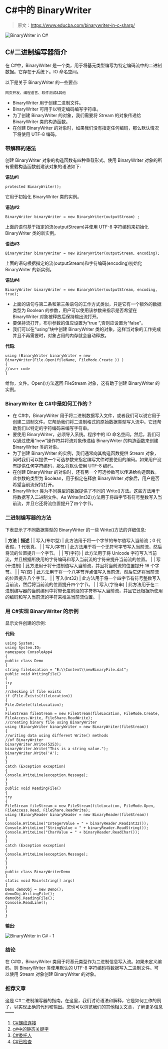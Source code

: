 # C#中的 BinaryWriter

> 原文：<https://www.educba.com/binarywriter-in-c-sharp/>

![BinaryWriter in C#](img/466886a6010d020bdcf1486ec6fd6a27.png)



## C#二进制编写器简介

在 C#中，BinaryWriter 是一个类，用于将基元类型编写为特定编码流中的二进制数据。它存在于系统下。IO 命名空间。

以下是关于 BinaryWriter 的一些要点:

<small>网页开发、编程语言、软件测试&其他</small>

*   BinaryWriter 用于创建二进制文件。
*   BinaryWriter 可用于以特定编码编写字符串。
*   为了创建 BinaryWriter 的对象，我们需要将 Stream 的对象传递给 BinaryWriter 类的构造函数。
*   在创建 BinaryWriter 的对象时，如果我们没有指定任何编码，那么默认情况下将使用 UTF-8 编码。

### 带解释的语法

创建 BinaryWriter 对象的构造函数有四种重载形式。使用 BinaryWriter 对象的所有重载构造函数创建该对象的语法如下:

**语法#1**

```
protected BinaryWriter();
```

它用于初始化 BinaryWriter 类的实例。

**语法#2**

```
BinaryWriter binaryWriter = new BinaryWriter(outputStream) ;
```

上面的语句基于指定的流(outputStream)并使用 UTF-8 字符编码来初始化 BinaryWriter 类的新实例。

**语法#3**

```
BinaryWriter binaryWriter = new BinaryWriter(outputStream, encoding);
```

上面的语句根据指定的流(outputStream)和字符编码(encoding)初始化 BinaryWriter 的新实例。

**语法#4**

```
BinaryWriter binaryWriter = new BinaryWriter(outputStream, encoding, true);
```

*   上面的语句与第二条和第三条语句的工作方式类似，只是它有一个额外的数据类型为 Boolean 的参数，用户可以使用该参数来指示是否希望在 BinaryWriter 对象被释放后保持输出流打开。
*   要保持流打开，布尔参数的值应设置为“true ”,否则应设置为“false”。
*   我们可以在“using”块中创建 BinaryWriter 类的对象，这样当对象的工作完成并且不再需要时，对象占用的内存就会自动释放。

**代码:**

```
using (BinaryWriter binaryWriter = new BinaryWriter(File.Open(fileName, FileMode.Create )) )
{
//user code
}
```

给你，文件。Open()方法返回 FileStream 对象，这有助于创建 BinaryWriter 的实例。

### BinaryWriter 在 C#中是如何工作的？

*   在 C#中，BinaryWriter 用于将二进制数据写入文件，或者我们可以说它用于创建二进制文件。它帮助我们将二进制格式的原始数据类型写入流中。它还帮助我们以特定的字符编码来编写字符串。
*   要使用 BinaryWriter，必须导入系统。程序中的 IO 命名空间。然后，我们可以通过使用“new”操作符并将流对象传递给 BinaryWriter 的构造函数来创建 BinaryWriter 类的对象。
*   为了创建 BinaryWriter 的实例，我们通常向其构造函数提供 Stream 对象，同时我们可以提供一个可选参数来指定编写文件时要使用的编码。如果用户没有提供任何字符编码，那么将默认使用 UTF-8 编码。
*   在创建 BinaryWriter 的对象时，还有另一个可选参数可以传递给构造函数。此参数的类型为 Boolean，用于指定在释放 BinaryWriter 对象后，用户是否希望当前流保持打开。
*   BinaryWriter 类为不同类型的数据提供了不同的 Write()方法。这些方法用于将数据写入二进制文件。As Write(Int32)方法用于将四字节有符号整数写入当前流，并且它还将流位置提升了四个字节。

### 二进制编写器的方法

下表显示了不同数据类型的 BinaryWriter 的一些 Write()方法的详细信息:

| **方法** | **描述** |
| 写入(布尔型) | 此方法用于将一个字节的布尔值写入当前流；0 代表假，1 代表真。 |
| 写入(字节) | 此方法用于将一个无符号字节写入当前流，然后将流的位置提升一个字节。 |
| 写(字符) | 此方法用于将 Unicode 字符写入当前流，并且根据所使用的字符编码和写入当前流的字符来提升当前流的位置。 |
| 写(十进制) | 此方法用于将十进制值写入当前流，并且将当前流的位置提升 16 个字节。 |
| 写(双) | 此方法用于将一个八字节浮点值写入当前流，然后它还将当前流的位置提升八个字节。 |
| 写入(Int32) | 此方法用于将一个四字节有符号整数写入当前流，然后将当前流的位置提升四个字节。 |
| 写入(字符串) | 此方法用于在二进制编写器的当前编码中将带长度前缀的字符串写入当前流，并且它还根据所使用的编码和写入当前流的字符来推进当前流位置。 |

### 用 C#实现 BinaryWriter 的示例

显示文件创建的示例:

**代码:**

```
using System;
using System.IO;
namespace ConsoleApp4
{
public class Demo
{
string fileLocation = "E:\\Content\\newBinaryFile.dat";
public void WritingFile()
{
try
{
//checking if file exists
if (File.Exists(fileLocation))
{
File.Delete(fileLocation);
}
FileStream fileStream = new FileStream(fileLocation, FileMode.Create,
FileAccess.Write, FileShare.ReadWrite);
//creating binary file using BinaryWriter
using (BinaryWriter binaryWriter = new BinaryWriter(fileStream))
{
//writing data using different Write() methods
//of BinaryWriter
binaryWriter.Write(5253);
binaryWriter.Write("This is a string value.");
binaryWriter.Write('A');
}
}
catch (Exception exception)
{
Console.WriteLine(exception.Message);
}
}
public void ReadingFile()
{
try
{
FileStream fileStream = new FileStream(fileLocation, FileMode.Open,
FileAccess.Read, FileShare.ReadWrite);
using (BinaryReader binaryReader = new BinaryReader(fileStream))
{
Console.WriteLine("IntegerValue = " + binaryReader.ReadInt32());
Console.WriteLine("StringValue = " + binaryReader.ReadString());
Console.WriteLine("CharValue = " + binaryReader.ReadChar());
}
}
catch (Exception exception)
{
Console.WriteLine(exception.Message);
}
}
}
public class BinaryWriterDemo
{
static void Main(string[] args)
{
Demo demoObj = new Demo();
demoObj.WritingFile();
demoObj.ReadingFile();
Console.ReadLine();
}
}
}
```

**输出:**

![BinaryWriter in C# - 1](img/a3d25a8cf8acfa220bec98326e04df29.png)



### 结论

在 C#中，BinaryWriter 类用于将基元类型作为二进制信息写入流。如果未定义编码，则 BinaryWriter 类使用默认的 UTF-8 字符编码将数据写入二进制文件。可以使用 Stream 对象创建 BinaryWriter 的对象。

### 推荐文章

这是 C#二进制编写器的指南。在这里，我们讨论语法和解释，它是如何工作的例子，以实现正确的代码和输出。您也可以浏览我们的其他相关文章，了解更多信息——

1.  [C#螺纹连接](https://www.educba.com/c-sharp-thread-join/)
2.  [c#中的静态关键字](https://www.educba.com/static-keyword-in-c-sharp/)
3.  [C#委托人](https://www.educba.com/c-sharp-delegates/)
4.  [C#已检查](https://www.educba.com/c-sharp-checked/)





